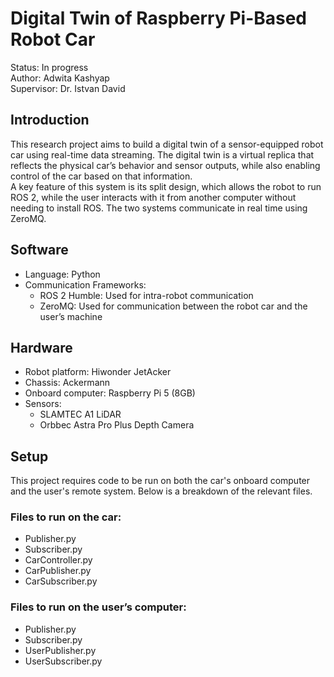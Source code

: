 # Digital Twin of Raspberry Pi-Based Robot Car
Status: In progress  
Author: Adwita Kashyap  
Supervisor: Dr. Istvan David
## Introduction
This research project aims to build a digital twin of a sensor-equipped robot car using real-time data streaming. The digital twin is a virtual replica that reflects the physical car’s behavior and sensor outputs, while also enabling control of the car based on that information.  
A key feature of this system is its split design, which allows the robot to run ROS 2, while the user interacts with it from another computer without needing to install ROS. The two systems communicate in real time using ZeroMQ.
## Software
- Language: Python
- Communication Frameworks:
    - ROS 2 Humble: Used for intra-robot communication
    - ZeroMQ: Used for communication between the robot car and the user’s machine
## Hardware
- Robot platform: Hiwonder JetAcker
- Chassis: Ackermann
- Onboard computer: Raspberry Pi 5 (8GB)
- Sensors:
    - SLAMTEC A1 LiDAR
    - Orbbec Astra Pro Plus Depth Camera
## Setup
This project requires code to be run on both the car's onboard computer and the user's remote system. Below is a breakdown of the relevant files.
### Files to run on the car:
- Publisher.py
- Subscriber.py
- CarController.py
- CarPublisher.py
- CarSubscriber.py
### Files to run on the user’s computer:
- Publisher.py
- Subscriber.py
- UserPublisher.py
- UserSubscriber.py




